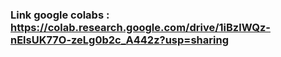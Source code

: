 ### Link google colabs : https://colab.research.google.com/drive/1iBzlWQz-nElsUK77O-zeLg0b2c_A442z?usp=sharing
